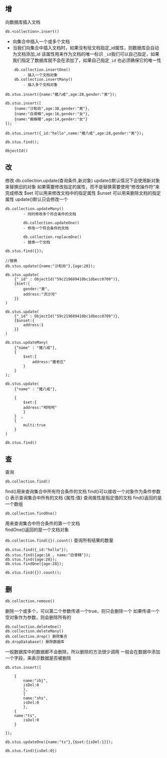 ## 增
  向数据库插入文档


```
db.<collection>.insert()
```


- 向集合中插入一个或多个文档
- 当我们向集合中插入文档时，如果没有给文档指定_id属性，则数据库会自动为文档添加_id
该属性用来作为文档的唯一标识
`_id`我们可以自己指定，如果我们指定了数据库就不会在添加了，如果自己指定`_id` 也必须确保它的唯一性
        


```
    db.collection.insertOne()
        - 插入一个文档对象
    db.collection.insertMany() 
        - 插入多个文档对象
```


        


```
db.stus.insert({name:"猪八戒",age:28,gender:"男"});

db.stus.insert([
    {name:"沙和尚",age:38,gender:"男"},
    {name:"白骨精",age:16,gender:"女"},
    {name:"蜘蛛精",age:14,gender:"女"}
]);

db.stus.insert({_id:"hello",name:"猪八戒",age:28,gender:"男"});

db.stus.find();

ObjectId()
```


## 改

修改
db.collection.update(查询条件,新对象)
update()默认情况下会使用新对象来替换旧的对象
如果需要修改指定的属性，而不是替换需要使用“修改操作符”来完成修改
  $set 可以用来修改文档中的指定属性
  $unset 可以用来删除文档的指定属性
update()默认只会修改一个
            
        

```
db.collection.updateMany()
        - 同时修改多个符合条件的文档
   
        db.collection.updateOne()
        - 修改一个符合条件的文档    
        
        db.collection.replaceOne()
        - 替换一个文档
```



```
db.stus.find({});

//替换
db.stus.update({name:"沙和尚"},{age:28});

db.stus.update(
    {"_id" : ObjectId("59c219689410bc1dbecc0709")},
    {$set:{
        gender:"男",
        address:"流沙河"
    }}    
)

db.stus.update(
    {"_id" : ObjectId("59c219689410bc1dbecc0709")},
    {$unset:{
        address:1
    }}    
)

db.stus.updateMany(
    {"name" : "猪八戒"},
    {
        $set:{
            address:"猪老庄"
        }
    }    
);
    
db.stus.update(
    {"name" : "猪八戒"},
    
    {
        $set:{
        address:"呵呵呵"
        }
    }  ,
    {
        multi:true
    }    
)

db.stus.find()
```




## 查

 查询


```
db.collection.find()
```


find()用来查询集合中所有符合条件的文档
find()可以接收一个对象作为条件参数
{} 表示查询集合中所有的文档
{属性:值} 查询属性是指定值的文档
find()返回的是一个数组
            


```
db.collection.findOne()
```


用来查询集合中符合条件的第一个文档  
findOne()返回的是一个文档对象 
       
`db.collection.find({}).count()` 
查询所有结果的数量


```
db.stus.find({_id:"hello"});
db.stus.find({age:16 , name:"白骨精"});
db.stus.find({age:28});
db.stus.findOne({age:28});

db.stus.find({}).count();
```



## 删




```
db.collection.remove()
```


删除一个或多个，可以第二个参数传递一个true，则只会删除一个
如果传递一个空对象作为参数，则会删除所有的


```
db.collection.deleteOne()
db.collection.deleteMany()
db.collection.drop() 删除集合
db.dropDatabase() 删除数据库
```


    
一般数据库中的数据都不会删除，所以删除的方法很少调用
一般会在数据中添加一个字段，来表示数据是否被删除


```
db.stus.insert([
    
    {
        name:"zbj",
        isDel:0
        },
        {
        name:"shs",
        isDel:0
        },
    {
    name:"ts",
        isDel:0
    }

]);

db.stus.updateOne({name:"ts"},{$set:{isDel:1}});
    
db.stus.find({isDel:0}) 
```

